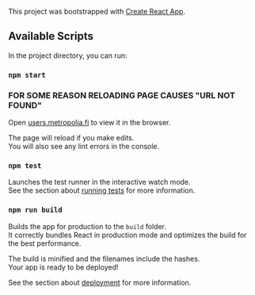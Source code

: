 This project was bootstrapped with [Create React App](https://github.com/facebook/create-react-app).

## Available Scripts

In the project directory, you can run:

### `npm start`
### FOR SOME REASON RELOADING PAGE CAUSES "URL NOT FOUND"
Open [users.metropolia.fi](http://users.metropolia.fi/~eelik/instaham) to view it in the browser.

The page will reload if you make edits.<br />
You will also see any lint errors in the console.

### `npm test`

Launches the test runner in the interactive watch mode.<br />
See the section about [running tests](https://facebook.github.io/create-react-app/docs/running-tests) for more information.

### `npm run build`

Builds the app for production to the `build` folder.<br />
It correctly bundles React in production mode and optimizes the build for the best performance.

The build is minified and the filenames include the hashes.<br />
Your app is ready to be deployed!

See the section about [deployment](https://facebook.github.io/create-react-app/docs/deployment) for more information.

